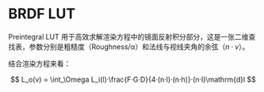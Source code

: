 # BRDF LUT

Preintegral LUT 用于高效求解渲染方程中的镜面反射积分部分，这是一张二维查找表，参数分别是粗糙度（Roughness/α）和法线与视线夹角的余弦（$n·v$）。

结合渲染方程来看：

$$
L_o(v) = \int_\Omega L_i(l)·\frac{F·G·D}{4·(n·l)·(n·h)}·(n·l)\mathrm{d}l
$$
